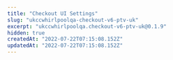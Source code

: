 ```yaml
---
title: "Checkout UI Settings"
slug: "ukccwhirlpoolqa-checkout-v6-ptv-uk"
excerpt: "ukccwhirlpoolqa.checkout-v6-ptv-uk@0.1.9"
hidden: true
createdAt: "2022-07-22T07:15:08.152Z"
updatedAt: "2022-07-22T07:15:08.152Z"
---
```

